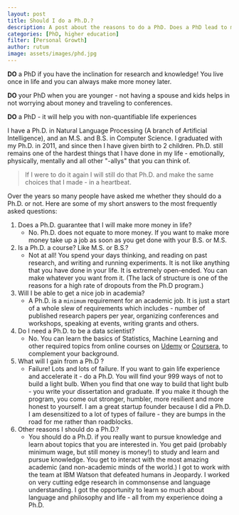```yaml
---
layout: post
title: Should I do a Ph.D.?
description: A post about the reasons to do a PhD. Does a PhD lead to more money? Does a PhD lead to a better quality of life? Why do people actually do a PhD?
categories: [PhD, higher education] 
filter: [Personal Growth]
author: rutum
image: assets/images/phd.jpg
---
```


**DO** a PhD if you have the inclination for research and knowledge! You live once in life and you can always make more money later.

**DO** your PhD when you are younger - not having a spouse and kids helps in not worrying about money and traveling to conferences.

**DO** a PhD - it will help you with non-quantifiable life experiences


I have a Ph.D. in Natural Language Processing (A branch of Artificial Intelligence), and an M.S. and B.S. in Computer Science. I graduated with my Ph.D. in 2011, and since then I have given birth to 2 children. Ph.D. still remains one of the hardest things that I have done in my life - emotionally, physically, mentally and all other "-allys" that you can think of. 

> If I were to do it again I will still do that Ph.D. and make the same choices that I made - in a heartbeat. 

Over the years so many people have asked me whether they should do a Ph.D. or not. Here are some of my short answers to the most frequently asked questions: 

1. Does a Ph.D. guarantee that I will make more money in life? 
    - No. Ph.D. does not equate to more money. If you want to make more money take up a job as soon as you get done with your B.S. or M.S.
2. Is a Ph.D. a course? Like M.S. or B.S.?
    - Not at all! You spend your days thinking, and reading on past research, and writing and running experiments. It is not like anything that you have done in your life. It is extremely open-ended. You can make whatever you want from it. (The lack of structure is one of the reasons for a high rate of dropouts from the Ph.D program.)
3. Will I be able to get a nice job in academia? 
    - A Ph.D. is a `minimum` requirement for an academic job. It is just a start of a whole slew of requirements which includes - number of published research papers per year, organizing conferences and workshops, speaking at events, writing grants and others. 
4. Do I need a Ph.D. to be a data scientist?
    - No. You can learn the basics of Statistics, Machine Learning and other required topics from online courses on [Udemy](https://www.udemy.com/) or [Coursera](https://www.coursera.org/), to complement your background. 
5. What will I gain from a Ph.D ?
    - Failure! Lots and lots of failure. If you want to gain life experience and accelerate it - do a Ph.D. You will find your 999 ways of not to build a light bulb. When you find that one way to build that light bulb - you write your dissertation and graduate. If you make it though the program, you come out stronger, humbler, more resilient and more honest to yourself. I am a great startup founder because I did a Ph.D. I am desensitized to a lot of types of failure - they are bumps in the road for me rather than roadblocks. 
6. Other reasons I should do a Ph.D.?
    - You should do a Ph.D. if you really want to pursue knowledge and learn about topics that you are interested in. You get paid (probably minimum wage, but still money is money!) to study and learn and pursue knowledge. You get to interact with the most amazing academic (and non-academic minds of the world.) I got to work with the team at IBM Watson that defeated humans in Jeopardy. I worked on very cutting edge research in commonsense and language understanding. I got the opportunity to learn so much about language and philosophy and life - all from my experience doing a Ph.D.